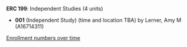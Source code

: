 **ERC 199**: Independent Studies (4 units)

- **001** (Independent Study) (time and location TBA) by Lerner, Amy M (A16714311)

[Enrollment numbers over time](./ERC199.tsv)
